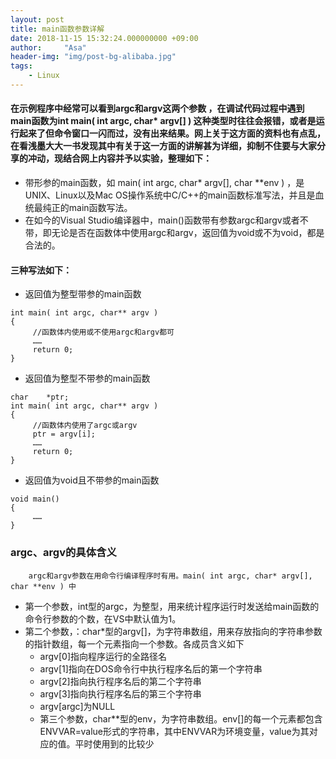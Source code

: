 ```yaml
---
layout: post
title: main函数参数详解
date: 2018-11-15 15:32:24.000000000 +09:00
author:     "Asa"
header-img: "img/post-bg-alibaba.jpg"
tags:
    - Linux
---
```


#### 在示例程序中经常可以看到argc和argv这两个参数 ，在调试代码过程中遇到main函数为int main( int argc, char* argv[] ) 这种类型时往往会报错，或者是运行起来了但命令窗口一闪而过，没有出来结果。网上关于这方面的资料也有点乱，在看浅墨大大一书发现其中有关于这一方面的讲解甚为详细，抑制不住要与大家分享的冲动，现结合网上内容并予以实验，整理如下： 
* 带形参的main函数，如 main( int argc, char* argv[], char **env ) ，是UNIX、Linux以及Mac OS操作系统中C/C++的main函数标准写法，并且是血统最纯正的main函数写法。 
* 在如今的Visual Studio编译器中，main()函数带有参数argc和argv或者不带，即无论是否在函数体中使用argc和argv，返回值为void或不为void，都是合法的。 

#### 三种写法如下：
* 返回值为整型带参的main函数
```
int main( int argc, char** argv )
{ 
     //函数体内使用或不使用argc和argv都可
     ……
     return 0;
}
```

 * 返回值为整型不带参的main函数
```
char    *ptr;
int main( int argc, char** argv )
{ 
     //函数体内使用了argc或argv
     ptr = argv[i];
     ……
     return 0;
}
```

* 返回值为void且不带参的main函数
```
void main()
{ 
     ……
}
```

### argc、argv的具体含义
        argc和argv参数在用命令行编译程序时有用。main( int argc, char* argv[], char **env ) 中
* 第一个参数，int型的argc，为整型，用来统计程序运行时发送给main函数的命令行参数的个数，在VS中默认值为1。 
* 第二个参数，：char*型的argv[]，为字符串数组，用来存放指向的字符串参数的指针数组，每一个元素指向一个参数。各成员含义如下
    - argv[0]指向程序运行的全路径名 
    - argv[1]指向在DOS命令行中执行程序名后的第一个字符串 
    - argv[2]指向执行程序名后的第二个字符串 
    - argv[3]指向执行程序名后的第三个字符串 
    - argv[argc]为NULL 
    - 第三个参数，char**型的env，为字符串数组。env[]的每一个元素都包含ENVVAR=value形式的字符串，其中ENVVAR为环境变量，value为其对应的值。平时使用到的比较少